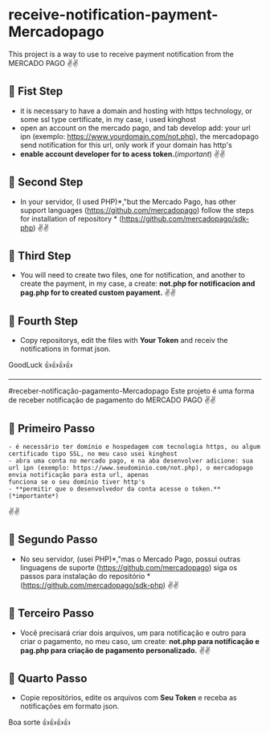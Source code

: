 # receive-notification-payment-Mercadopago
This project is a way to use to receive payment notification from the MERCADO PAGO
✌✌
## 🚀 Fist Step
   - it is necessary to have a domain and hosting with https technology, or some ssl type certificate, in my case, i used kinghost
   - open an account on the mercado pago, and tab develop add: your url ipn (exemplo: https://www.yourdomain.com/not.php), the mercadopago send notification for this url, only 
   work if your domain has http's
   - **enable  account developer for to acess token.**(*important*)
✌✌
## 🚀 Second Step
  - In your servidor, (I used PHP)*,"but the Mercado Pago, has other support languages (https://github.com/mercadopago) follow the steps for installation of repository *
  (https://github.com/mercadopago/sdk-php)
✌✌
## 🚀 Third Step
  - You will need to create two files, one for notification, and another to create the payment, in my case, a create: **not.php for notificacion and  pag.php for to created custom payament.**
✌✌
## 🚀 Fourth Step
  - Copy repositorys, edit  the files with **Your Token** and receiv  the notifications in format json.

  GoodLuck 👍👍👍👍
  
-------------------------------------------------------------------------------
#receber-notificação-pagamento-Mercadopago
Este projeto é uma forma de receber notificação de pagamento do MERCADO PAGO
✌✌
## 🚀 Primeiro Passo
    - é necessário ter domínio e hospedagem com tecnologia https, ou algum certificado tipo SSL, no meu caso usei kinghost
    - abra uma conta no mercado pago, e na aba desenvolver adicione: sua url ipn (exemplo: https://www.seudominio.com/not.php), o mercadopago envia notificação para esta url, apenas
    funciona se o seu domínio tiver http's
    - **permitir que o desenvolvedor da conta acesse o token.**(*importante*)
✌✌
## 🚀 Segundo Passo
   - No seu servidor, (usei PHP)*,"mas o Mercado Pago, possui outras linguagens de suporte (https://github.com/mercadopago) siga os passos para instalação do repositório *
   (https://github.com/mercadopago/sdk-php)
✌✌
## 🚀 Terceiro Passo
   - Você precisará criar dois arquivos, um para notificação e outro para criar o pagamento, no meu caso, um create: **not.php para notificação e pag.php para criação de pagamento personalizado.**
✌✌
## 🚀 Quarto Passo
   - Copie repositórios, edite os arquivos com **Seu Token** e receba as notificações em formato json.

   Boa sorte 👍👍👍👍
